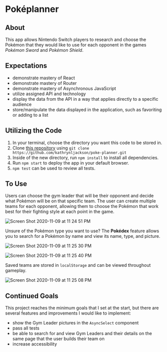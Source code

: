 # Poképlanner

## About
This app allows Nintendo Switch players to research and choose the Pokémon that they would like to use for each opponent in the games _Pokémon Sword_ and _Pokémon Shield_. 

## Expectations
* demonstrate mastery of React
* demonstrate mastery of Router
* demonstrate mastery of Asynchronous JavaScript
* utilize assigned API and technology
* display the data from the API in a way that applies directly to a specific audience
* store/manipulate the data displayed in the application, such as favoriting or adding to a list


## Utilizing the Code 
1. In your terminal, choose the directory you want this code to be stored in.
2. Clone [this repository](https://github.com/kathrynljackson/poke-planner) using `git clone https://github.com/kathrynljackson/poke-planner.git`
3. Inside of the new directory, run `npm install` to install all dependencies.
4. Run `npm start` to deploy the app in your default browser.
5. `npm test` can be used to review all tests.

## To Use
Users can choose the gym leader that will be their opponent and decide what Pokémon will be on that specific team. The user can create multiple teams for each opponent, allowing them to choose the Pokémon that work best for their fighting style at each point in the game. 

![Screen Shot 2020-11-09 at 11 24 51 PM](https://user-images.githubusercontent.com/65988644/98628313-8e8d4980-22d3-11eb-898d-efe760377bfb.png)

Unsure of the Pokémon type you want to use? The **Pokédex** feature allows you to search for a Pokémon by name and view its name, type, and picture.

![Screen Shot 2020-11-09 at 11 25 30 PM](https://user-images.githubusercontent.com/65988644/98628260-6c93c700-22d3-11eb-8947-b4ebbdc6d391.png)

![Screen Shot 2020-11-09 at 11 25 40 PM](https://user-images.githubusercontent.com/65988644/98628265-70274e00-22d3-11eb-8be9-0943e51627b4.png)

Saved teams are stored in `localStorage` and can be viewed throughout gameplay.

![Screen Shot 2020-11-09 at 11 25 08 PM](https://user-images.githubusercontent.com/65988644/98628320-9351fd80-22d3-11eb-9bd5-44ca818addad.png)


## Continued Goals
This project reaches the minimum goals that I set at the start, but there are several features and improvements I would like to implement:
* show the Gym Leader pictures in the `AsyncSelect` component
* pass all tests
* be able to search for and view Gym Leaders and their details on the same page that the user builds their team on
* increase accessibility

